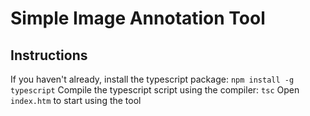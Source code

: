# Simple Image Annotation Tool

## Instructions
If you haven't already, install the typescript package:
`npm install -g typescript`
Compile the typescript script using the compiler:
`tsc`
Open `index.htm` to start using the tool